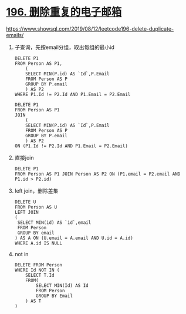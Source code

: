 # [196. 删除重复的电子邮箱](https://leetcode-cn.com/problems/delete-duplicate-emails/)

 https://www.showsql.com/2019/08/12/leetcode196-delete-duplicate-emails/ 

1. 子查询，先按email分组，取出每组的最小id

   ```mysql
   DELETE P1
   FROM Person AS P1,
       (
       SELECT MIN(P.id) AS `Id`,P.Email
       FROM Person AS P
       GROUP BY P.email
       ) AS P2
   WHERE P1.Id != P2.Id AND P1.Email = P2.Email
   ```

   

   ```mysql
   DELETE P1
   FROM Person AS P1 
   JOIN 
       (
       SELECT MIN(P.id) AS `Id`,P.Email
       FROM Person AS P
       GROUP BY P.email
       ) AS P2
   ON (P1.Id != P2.Id AND P1.Email = P2.Email)
   ```

   

2. 直接join

   ```mysql
   DELETE P1
   FROM Person AS P1 JOIN Person AS P2 ON (P1.email = P2.email AND P1.id > P2.id)
   ```

   

3. left join，删除差集

   ```mysql
   DELETE U
   FROM Person AS U
   LEFT JOIN
   (
   	SELECT MIN(id) AS `id`,email
   	FROM Person
   	GROUP BY email
   ) AS A ON (U.email = A.email AND U.id = A.id)
   WHERE A.id IS NULL
   ```

4. not in

   ```mysql
   DELETE FROM Person
   WHERE Id NOT IN (
       SELECT T.Id 
       FROM(
           SELECT MIN(Id) AS Id
           FROM Person
           GROUP BY Email
       ) AS T
   )
   ```

   